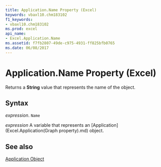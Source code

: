 ```yaml
---
title: Application.Name Property (Excel)
keywords: vbaxl10.chm183102
f1_keywords:
- vbaxl10.chm183102
ms.prod: excel
api_name:
- Excel.Application.Name
ms.assetid: f7fb2807-49de-c975-4931-ff825bfb0765
ms.date: 06/08/2017
---
```



# Application.Name Property (Excel)

Returns a  **String** value that represents the name of the object.


## Syntax

 _expression_. `Name`

 _expression_ A variable that represents an [Application](Excel.Application(Graph property).md) object.


## See also


[Application Object](Excel.Application(object).md)

